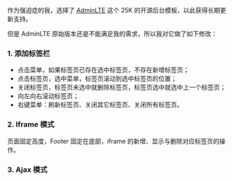 作为强迫症的我，选择了 [AdminLTE](https://github.com/almasaeed2010/AdminLTE) 这个 25K 的开源后台模板，以此获得长期更新支持。

但是 AdminLTE 原始版本还是不能满足我的需求，所以我对它做了如下修改：

### 1. 添加标签栏

* 点击菜单，如果标签页已存在选中标签页，不存在新增标签页；
* 点击标签页，选中菜单，标签页滚动到选中标签页的位置；
* 关闭标签页，标签页未选中就删除标签页，标签页选中就选中上一个标签页；
* 向左向右滚动标签页；
* 右键菜单：刷新标签页、关闭其它标签页、关闭所有标签页。

### 2. Iframe 模式

页面固定高度，Footer 固定在底部，iframe 的新增、显示与删除对应标签页的操作。

### 3. Ajax 模式
